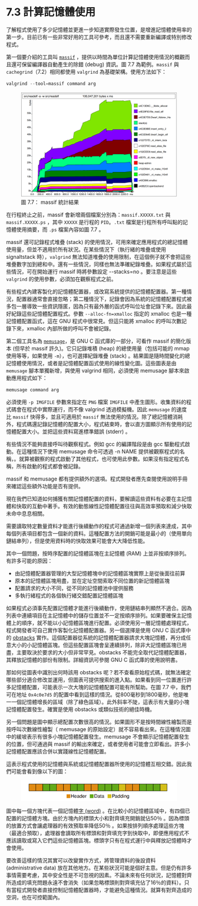 # 7.3 計算記憶體使用

了解程式使用了多少記憶體並更進一步知道實際發生位置，是增進記憶體使用率的第一步。目前已有一些非常好用的工具可參考，而且還不需要重新編譯或特別修改程式。

第一個要介紹的工具叫 [`massif`](https://valgrind.org/docs/manual/ms-manual.html) ，提供以時間為單位計算記憶體使用情況的概觀而且還可保留編譯器自動產生的除錯 (debug) 資訊。圖 7.7 為範例。`massif` 與 `cachegrind`（7.2）相同都使用 `valgrind` 為基礎架構。使用方法如下：

```c
valgrind --tool=massif command arg
```
<figure>
  <img src="../assets/figure-7.7.png" alt="圖 7.7： massif 統計結果">
  <figcaption>圖 7.7： massif 統計結果</figcaption>
</figure>

在行程終止之前，massif 會新增兩個檔案分別為：`massif.XXXXX.txt` 與 `massif.XXXXX.ps` ，其中 `XXXXX` 是行程的 `PID`。`.txt` 檔案是行程所有呼叫點的記憶體使用摘要，而 `.ps` 檔案內容如圖 7.7 。

massif 還可記錄程式堆疊 (stack) 的使用情況，可用來確定應用程式的總記憶體使用量，但並不適用於所有狀況。在某些情況下（執行緒的堆疊或使用 signaltstack 時），`valgrind` 無法知道堆疊的使用限制，在這個例子就不會把這些堆疊數字加到總和中。還有一些情況，同樣也無法準確紀錄堆疊。如果程式屬於這些情況，可在開始運行 massif 時將參數設定 --stacks=no 。要注意是這些 `valgrind` 的使用參數，必須加在觀察程式之前。

有些程式內建客製化的記憶體配置器，或改寫系統提供的記憶體配置器。第一種情況，配置器通常會直接忽略；第二種情況下，記錄會因為系統的記憶體配置程式被多包一層導致一些資訊隱匿，因為只有最外層的函式呼叫位址會記錄下來。因此最好紀錄這些記憶體配置程式。參數 `--alloc-fn=xmalloc` 指定的 xmalloc 也是一種記憶體配置函式，這在 GNU 程式中很常見。但這只能將 xmalloc 的呼叫次數記錄下來，xmalloc 內部所做的呼叫不會被記錄。

第二個工具名為 [`memusage`](https://www.man7.org/linux/man-pages/man1/memusage.1.html)，是 GNU C 函式庫的一部分，可看作 massif 的簡化版本 (但早於 massif 許久)。它只記錄堆積 (heap) 的總使用量（包括可能的 mmap 使用等等，如果使用 `-m`），也可選擇紀錄堆疊 (stack) 。結果圖是隨時間變化的總記憶體使用情況，或者是記憶體配置函式使用的線性變化圖。這些圖表是由 `memusage` 腳本單獨新增，與使用 valgrind 相同，必須使用 memusage 腳本來啟動應用程式如下：

```c
memusage command arg
```

必須使用 `-p IMGFILE` 參數來指定在 `PNG` 檔案 `IMGFILE` 中產生圖形。收集資料的程式碼會在程式中實際運行，而不像 valgrind 透過模擬機。因此 `memusage` 的速度比 `massif` 快得多，並且可適用於 `massif` 無法使用的情況。除了總記憶體消耗外，程式碼還記錄記憶體的配置大小，程式結束時，會以直方圖顯示所有使用的記憶體配置大小。並把這些資料寫進標準錯誤 (stderr) 。

有些情況不能夠直接呼叫待觀察程式。例如 gcc 的編譯階段是由 gcc 驅動程式啟動。在這種情況下使用 memusage 命令可透過 -n NAME 提供被觀察程式的名稱，。就算被觀察的程式啟動了其他程式，也可使用此參數。如果沒有指定程式名稱，所有啟動的程式都會被記錄。

massif 和 memusage 都有提供額外的選項。程式開發者應先查閱使用說明手冊來確認這些額外功能是否有提供。

現在我們已知道如何捕獲有關記憶體配置的資料，要解讀這些資料有必要在主記憶體和快取的互動中著手。有效的動態線性記憶體配置往往與高效率預取和減少快取未命中息息相關。

需要讀取特定數量資料才能進行後續動作的程式可通過新增一個列表來達成，其中每個列表項目都包含一個新的資料。這種配置方法的開銷可能是最小的（使用單向鏈結串列），但是使用資料時的快取效果可能會大大降低性能。

其中一個問題，按時序配置的記憶體區塊在主記憶體 (RAM) 上並非按順序排列。有許多可能的原因：

- 由記憶體配置器管理的大型記憶體塊中的記憶體區塊實際上是從後面往前算
- 原本的記憶體區塊用盡，並在定址空間索取不同位置的新記憶體區塊
- 配置請求的大小不同，從不同的記憶體池中提供服務
- 多執行緒程式的各個執行緒交錯配置記憶體區塊

如果程式必須事先配置記憶體才能進行後續動作，使用鏈結串列顯然不適合。因為列表中連續項目在主記憶體中的儲存位置並不一定按順序排列。如果要確保主記憶體上的順序，就不能以小記憶體區塊進行配置。必須使用另一層記憶體處理程式，程式開發者可自己實作客製化記憶體配置器。另一個選擇是使用 GNU C 函式庫中的 [obstacks](https://www.gnu.org/software/libc/manual/html_node/Obstacks.html) 實作。這個配置器從系統的記憶體配置器請求大塊記憶體，再分成任意大小的小記憶體區塊。但這些配置區塊會呈連續排列，除非大記憶體區塊已用盡，主要取決於要求的大小但非常罕見。obstacks 不能完全取代記憶體配置器，其釋放記憶體的部份有限制。詳細資訊可參閱 GNU C 函式庫的使用說明書。

那如何從圖表中識別出何時該用 obstacks 呢？若不查看原始程式碼，就無法確定哪些部分適合修改並運用，但圖表可提供搜索的進入點。如果看到同一位置進行許多記憶體配置，可能表示一次大塊的記憶體配置可能有所幫助。在圖 7.7 中，我們可在地址 `0x4c0e7d5` 的配置中看到這樣的情況。從800毫秒到1800毫秒，他是唯一一個記憶體增長的區域（除了綠色區域）。此外斜率不陡，這表示有大量的小塊記憶體配置發生。確實是使用 obstacks 或類似技術的絕佳時機。

另一個問題是圖中顯示總配置次數很高的情況。如果圖形不是按時間線性繪製而是按呼叫次數線性繪製（ memusage 的原始設定）就不容易看出來。在這種情況圖中的緩坡表示有很多小塊記憶體配置發生。memusage 不會顯示記憶體配置發生的位置，但可通過與 massif 的輸出來確定，或者使用者可能會立即看出。許多小記憶體配置應該合併以實踐線性記憶體配置。

這表示程式使用的記憶體與系統或記憶體配置器所使用的記憶體互相交錯。因此我們可能會看到像以下的圖：

<figure>
  <img src="../assets/figure-7.7.1.png" alt="">
  <figcaption></figcaption>
</figure>

圖中每一個方塊代表一個記憶體[字 (word)](https://en.wikipedia.org/wiki/Word_(computer_architecture)) 。在比較小的記憶體區域中，有四個已配置的記憶體方塊。由於方塊內的標頭大小和對齊填充開銷就佔50％ 。因為標頭的放置方式會讓處理器的有效預取率降低50％ 。如果按排列順序處理這些方塊（最適合預取），處理器會讀取所有標頭和對齊填充字到快取中，即便應用程式不應該讀取或寫入它們這些記憶體區塊。標頭字只有在程式運行中與釋放記憶體時才會使用。

要改善這樣的情況其實可以改變實作方式，將管理資料的後設資料 (administrative data) 放在其他地方。在某些狀況可能是個好主意。但是仍有許多事情需要考慮，其中安全性是不可忽視的因素。不論未來有任何狀況，記憶體對齊所造成的填充問題永遠不會消失（如果忽略標頭則對齊填充佔了16％的資料）。只有當程式開發者直接控制記憶體配置器時，才能避免這種情況。就算有對齊造成的空洞，也在可控範圍內。



